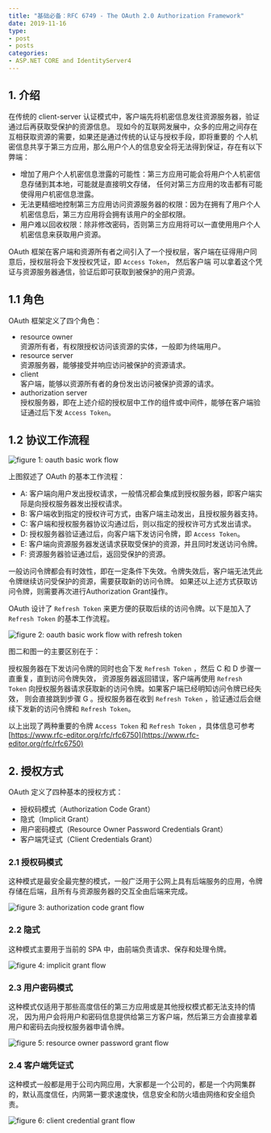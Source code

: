 ```yaml
---
title: "基础必备：RFC 6749 - The OAuth 2.0 Authorization Framework"
date: 2019-11-16
type:
- post
- posts
categories:
- ASP.NET CORE and IdentityServer4
---
```


## 1. 介绍

在传统的 client-server 认证模式中，客户端先将机密信息发往资源服务器，验证通过后再获取受保护的资源信息。
现如今的互联网发展中，众多的应用之间存在互相获取资源的需要，如果还是通过传统的认证与授权手段，即将重要的
个人机密信息共享于第三方应用，那么用户个人的信息安全将无法得到保证，存在有以下弊端：

- 增加了用户个人机密信息泄露的可能性：第三方应用可能会将用户个人机密信息存储到其本地，可能就是直接明文存储，
  任何对第三方应用的攻击都有可能使得用户机密信息泄露。
- 无法更精细地控制第三方应用访问资源服务器的权限：因为在拥有了用户个人机密信息后，第三方应用将会拥有该用户的全部权限。
- 用户难以回收权限：除非修改密码，否则第三方应用将可以一直使用用户个人机密信息来获取用户资源。

OAuth 框架在客户端和资源所有者之间引入了一个授权层，客户端在征得用户同意后，授权层将会下发授权凭证，即 `Access Token`， 然后客户端
可以拿着这个凭证与资源服务器通信，验证后即可获取到被保护的用户资源。

## 1.1 角色

OAuth 框架定义了四个角色：

- resource owner  
  资源所有者，有权限授权访问该资源的实体，一般即为终端用户。
- resource server  
  资源服务器，能够接受并响应访问被保护的资源请求。
- client  
  客户端，能够以资源所有者的身份发出访问被保护资源的请求。
- authorization server  
  授权服务器，即在上述介绍的授权层中工作的组件或中间件，能够在客户端验证通过后下发 `Access Token`。

## 1.2 协议工作流程

![figure 1: oauth basic work flow](/images/04_aspnetcore_identityserver4/01_oauth_flow.png)

上图叙述了 OAuth 的基本工作流程：

- A: 客户端向用户发出授权请求，一般情况都会集成到授权服务器，即客户端实际是向授权服务器发出授权请求。
- B: 客户端收到指定的授权许可方式，由客户端主动发出，且授权服务器支持。
- C: 客户端和授权服务器协议沟通过后，则以指定的授权许可方式发出请求。
- D: 授权服务器验证通过后，向客户端下发访问令牌，即 `Access Token`。
- E: 客户端向资源服务器发送请求获取受保护的资源，并且同时发送访问令牌。
- F: 资源服务器验证通过后，返回受保护的资源。

一般访问令牌都会有时效性，即在一定条件下失效。令牌失效后，客户端无法凭此令牌继续访问受保护的资源，需要获取新的访问令牌。
如果还以上述方式获取访问令牌，则需要再次进行Authorization Grant操作。

OAuth 设计了 `Refresh Token` 来更方便的获取后续的访问令牌。以下是加入了 `Refresh Token` 的基本工作流程。

![figure 2: oauth basic work flow with refresh token](/images/04_aspnetcore_identityserver4/02_refresh_token_flow.png)

图二和图一的主要区别在于：

授权服务器在下发访问令牌的同时也会下发 `Refresh Token` ，然后 C 和 D 步骤一直重复，直到访问令牌失效，
资源服务器返回错误，客户端再使用 `Refresh Token` 向授权服务器请求获取新的访问令牌。如果客户端已经明知访问令牌已经失效，
则会直接跳到步骤 G 。授权服务器在收到 `Refresh Token` ，验证通过后会继续下发新的访问令牌和 `Refresh Token`。

以上出现了两种重要的令牌 `Access Token` 和 `Refresh Token` ，具体信息可参考 [https://www.rfc-editor.org/rfc/rfc6750](https://www.rfc-editor.org/rfc/rfc6750)

## 2. 授权方式

OAuth 定义了四种基本的授权方式：

- 授权码模式（Authorization Code Grant）
- 隐式（Implicit Grant）
- 用户密码模式（Resource Owner Password Credentials Grant）
- 客户端凭证式（Client Credentials Grant）

### 2.1 授权码模式

这种模式是最安全最完整的模式，一般广泛用于公网上具有后端服务的应用，令牌存储在后端，且所有与资源服务器的交互全由后端来完成。

![figure 3: authorization code grant flow ](/images/04_aspnetcore_identityserver4/03_authorization_code_flow.png)

### 2.2 隐式

这种模式主要用于当前的 SPA 中，由前端负责请求、保存和处理令牌。

![figure 4: implicit grant flow ](/images/04_aspnetcore_identityserver4/04_implicit_flow.png)

### 2.3 用户密码模式

这种模式仅适用于那些高度信任的第三方应用或是其他授权模式都无法支持的情况，
因为用户会将用户和密码信息提供给第三方客户端，然后第三方会直接拿着用户和密码去向授权服务器申请令牌。

![figure 5: resource owner password grant flow ](/images/04_aspnetcore_identityserver4/05_resource_owner_password_flow.png)

### 2.4 客户端凭证式

这种模式一般都是用于公司内网应用，大家都是一个公司的，都是一个内网集群的，默认高度信任，内网第一要求速度快，信息安全和防火墙由网络和安全组负责。

![figure 6: client credential grant flow ](/images/04_aspnetcore_identityserver4/06_client_credential_flow.png)
